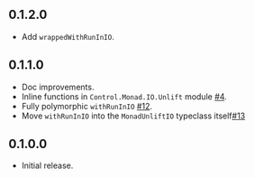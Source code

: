 ## 0.1.2.0

* Add `wrappedWithRunInIO`.

## 0.1.1.0

* Doc improvements.
* Inline functions in `Control.Monad.IO.Unlift` module [#4](https://github.com/fpco/unliftio/pull/4).
* Fully polymorphic `withRunInIO` [#12](https://github.com/fpco/unliftio/pull/12).
* Move `withRunInIO` into the `MonadUnliftIO` typeclass itself[#13](https://github.com/fpco/unliftio/issues/13)

## 0.1.0.0

* Initial release.
